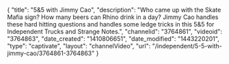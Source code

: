 {
    "title": "5&5 with Jimmy Cao",
    "description": "Who came up with the Skate Mafia sign? How many beers can Rhino drink in a day? Jimmy Cao handles these hard hitting questions and handles some ledge tricks in this 5&5 for Independent Trucks and Strange Notes.",
    "channelid": "3764861",
    "videoid": "3764863",
    "date_created": "1410806651",
    "date_modified": "1443220201",
    "type": "captivate",
    "layout": "channelVideo",
    "url": "\/independent\/5-5-with-jimmy-cao\/3764861-3764863"
}